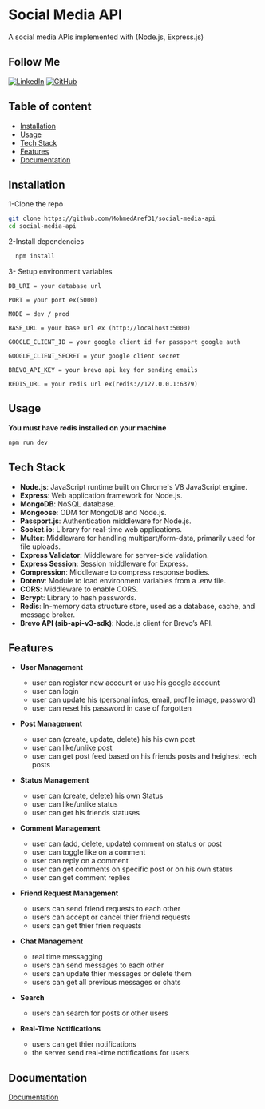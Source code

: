 
# Social Media API

A social media APIs implemented with (Node.js, Express.js)




## Follow Me
[![LinkedIn](https://img.shields.io/badge/LinkedIn-Connect-blue?style=flat&logo=linkedin&labelColor=blue)](https://www.linkedin.com/in/mohamed-aref-850b78284/)
 [![GitHub](https://img.shields.io/badge/GitHub-Follow-black?style=flat&logo=github&labelColor=black)](https://github.com/MohmedAref31)





## Table of content
- [Installation](#Installation)
- [Usage](#Usage)
- [Tech Stack](#Tech-Stack)
- [Features](#Features)
- [Documentation](#Documentation)

## Installation

1-Clone the repo 

```bash
git clone https://github.com/MohmedAref31/social-media-api
cd social-media-api
```
2-Install dependencies

```bash
  npm install
```
3- Setup environment variables
```env
DB_URI = your database url

PORT = your port ex(5000)

MODE = dev / prod

BASE_URL = your base url ex (http://localhost:5000)

GOOGLE_CLIENT_ID = your google client id for passport google auth

GOOGLE_CLIENT_SECRET = your google client secret

BREVO_API_KEY = your brevo api key for sending emails

REDIS_URL = your redis url ex(redis://127.0.0.1:6379)
```
## Usage

**You must have redis installed on your machine**

```bash
npm run dev
```


## Tech Stack
- **Node.js**: JavaScript runtime built on Chrome's V8 JavaScript engine.
- **Express**: Web application framework for Node.js.
- **MongoDB**: NoSQL database.
- **Mongoose**: ODM for MongoDB and Node.js.
- **Passport.js**: Authentication middleware for Node.js.
- **Socket.io**: Library for real-time web applications.
- **Multer**: Middleware for handling multipart/form-data,   primarily used for file uploads.
- **Express Validator**: Middleware for server-side validation.
- **Express Session**: Session middleware for Express.
- **Compression**: Middleware to compress response bodies.
- **Dotenv**: Module to load environment variables from a .env file.
- **CORS**: Middleware to enable CORS.
- **Bcrypt**: Library to hash passwords.
- **Redis**: In-memory data structure store, used as a database, cache, and message broker.
- **Brevo API (sib-api-v3-sdk)**: Node.js client for Brevo’s API.


## Features

- **User Management** 
    - user can register new account or use  his google account
    - user can login 
    - user can update his (personal infos, email, profile image, password)
    - user can reset his password in case of forgotten 
- **Post Management**
    - user can (create, update, delete) his his own post
    - user can like/unlike post 
    - user can get post feed based on his friends posts and heighest rech posts 
- **Status Management**
    - user can (create, delete) his own Status
    - user can like/unlike status 
    - user can get his friends statuses
- **Comment Management**
    - user can (add, delete, update) comment on status or post
    - user can toggle like on a comment 
    - user can reply on a comment  
    - user can get comments on specific post or on his own status
    - user can get comment replies

- **Friend Request Management**
    - users can send friend requests to each other
    - users can accept or cancel thier friend requests
    - users can get thier frien requests
- **Chat Management** 
    - real time messagging
    - users can send messages to each other
    - users can update thier messages or delete them 
    - users can get all previous messages or chats 
- **Search**
    - users can search for posts or other users
- **Real-Time Notifications**
    - users can get thier notifications 
    - the server send real-time notifications for users
## Documentation

[Documentation](https://documenter.getpostman.com/view/29097873/2sA3kSnNfk)



